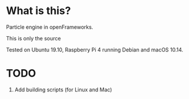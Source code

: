 # What is this?
Particle engine in openFrameworks.

This is only the source

Tested on Ubuntu 19.10, Raspberry Pi 4 running Debian and macOS 10.14.

# TODO
1. Add building scripts (for Linux and Mac)
